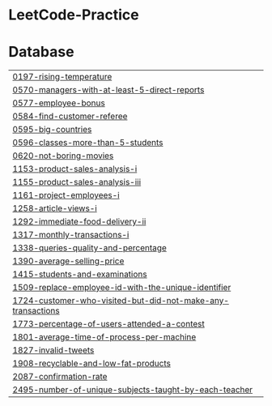# LeetCode-Practice


# Database
|  |
| ------- |
| [0197-rising-temperature](https://github.com/delta1circuit/LeetCode-Practice/tree/master/0197-rising-temperature) |
| [0570-managers-with-at-least-5-direct-reports](https://github.com/delta1circuit/LeetCode-Practice/tree/master/0570-managers-with-at-least-5-direct-reports) |
| [0577-employee-bonus](https://github.com/delta1circuit/LeetCode-Practice/tree/master/0577-employee-bonus) |
| [0584-find-customer-referee](https://github.com/delta1circuit/LeetCode-Practice/tree/master/0584-find-customer-referee) |
| [0595-big-countries](https://github.com/delta1circuit/LeetCode-Practice/tree/master/0595-big-countries) |
| [0596-classes-more-than-5-students](https://github.com/delta1circuit/LeetCode-Practice/tree/master/0596-classes-more-than-5-students) |
| [0620-not-boring-movies](https://github.com/delta1circuit/LeetCode-Practice/tree/master/0620-not-boring-movies) |
| [1153-product-sales-analysis-i](https://github.com/delta1circuit/LeetCode-Practice/tree/master/1153-product-sales-analysis-i) |
| [1155-product-sales-analysis-iii](https://github.com/delta1circuit/LeetCode-Practice/tree/master/1155-product-sales-analysis-iii) |
| [1161-project-employees-i](https://github.com/delta1circuit/LeetCode-Practice/tree/master/1161-project-employees-i) |
| [1258-article-views-i](https://github.com/delta1circuit/LeetCode-Practice/tree/master/1258-article-views-i) |
| [1292-immediate-food-delivery-ii](https://github.com/delta1circuit/LeetCode-Practice/tree/master/1292-immediate-food-delivery-ii) |
| [1317-monthly-transactions-i](https://github.com/delta1circuit/LeetCode-Practice/tree/master/1317-monthly-transactions-i) |
| [1338-queries-quality-and-percentage](https://github.com/delta1circuit/LeetCode-Practice/tree/master/1338-queries-quality-and-percentage) |
| [1390-average-selling-price](https://github.com/delta1circuit/LeetCode-Practice/tree/master/1390-average-selling-price) |
| [1415-students-and-examinations](https://github.com/delta1circuit/LeetCode-Practice/tree/master/1415-students-and-examinations) |
| [1509-replace-employee-id-with-the-unique-identifier](https://github.com/delta1circuit/LeetCode-Practice/tree/master/1509-replace-employee-id-with-the-unique-identifier) |
| [1724-customer-who-visited-but-did-not-make-any-transactions](https://github.com/delta1circuit/LeetCode-Practice/tree/master/1724-customer-who-visited-but-did-not-make-any-transactions) |
| [1773-percentage-of-users-attended-a-contest](https://github.com/delta1circuit/LeetCode-Practice/tree/master/1773-percentage-of-users-attended-a-contest) |
| [1801-average-time-of-process-per-machine](https://github.com/delta1circuit/LeetCode-Practice/tree/master/1801-average-time-of-process-per-machine) |
| [1827-invalid-tweets](https://github.com/delta1circuit/LeetCode-Practice/tree/master/1827-invalid-tweets) |
| [1908-recyclable-and-low-fat-products](https://github.com/delta1circuit/LeetCode-Practice/tree/master/1908-recyclable-and-low-fat-products) |
| [2087-confirmation-rate](https://github.com/delta1circuit/LeetCode-Practice/tree/master/2087-confirmation-rate) |
| [2495-number-of-unique-subjects-taught-by-each-teacher](https://github.com/delta1circuit/LeetCode-Practice/tree/master/2495-number-of-unique-subjects-taught-by-each-teacher) |